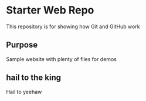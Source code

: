 # Starter Web Repo

This repository is for showing how Git and GitHub work

## Purpose

Sample website with plenty of files for demos

## hail to the king
Hail to yeehaw

